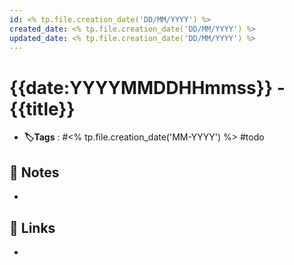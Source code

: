 ```yaml
---
id: <% tp.file.creation_date('DD/MM/YYYY') %>
created_date: <% tp.file.creation_date('DD/MM/YYYY') %>
updated_date: <% tp.file.creation_date('DD/MM/YYYY') %>
---
```


# {{date:YYYYMMDDHHmmss}} - {{title}}
- **🏷️Tags** :  #<% tp.file.creation_date('MM-YYYY') %> #todo 
[ ](#anki-card)
## 📝 Notes
- 
## 🔗 Links
- 